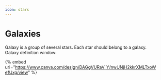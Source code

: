 ```yaml
---
icon: stars
---
```


# Galaxies

Galaxy is a group of several stars. Each star should belong to a galaxy. Galaxy definition window:

{% embed url="https://www.canva.com/design/DAGgVURaV_Y/nwUNjH2kkrXMLTxoWefUxg/view" %}

